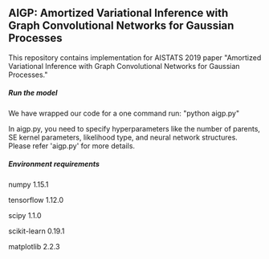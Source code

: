 ## AIGP: Amortized Variational Inference with Graph Convolutional Networks for Gaussian Processes

This repository contains implementation for AISTATS 2019 paper "Amortized Variational Inference with Graph Convolutional Networks for Gaussian Processes."


##### Run the model

We have wrapped our code for a one command run: "python aigp.py"

In aigp.py, you need to specify hyperparameters like the number of parents, SE kernel parameters, likelihood type, and neural network structures. Please refer 'aigp.py' for more details.



##### Environment requirements

numpy 1.15.1    

tensorflow 1.12.0

scipy 1.1.0

scikit-learn 0.19.1

matplotlib 2.2.3
